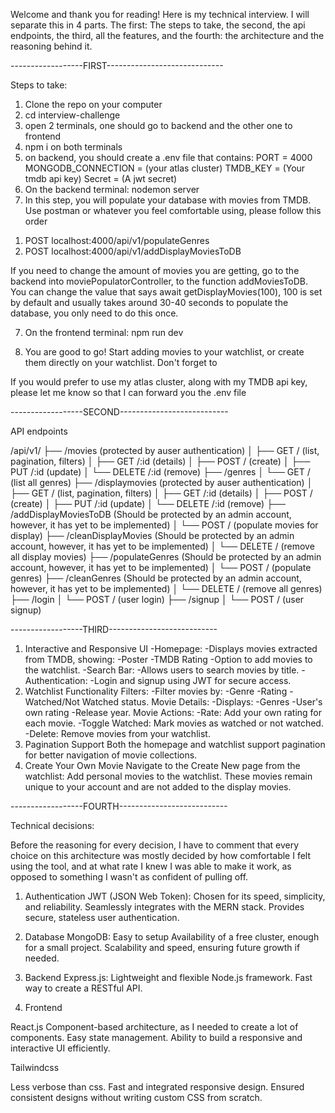 Welcome and thank you for reading! Here is my technical interview. I will separate this in 4 parts. The first: The steps to take, the second, the api endpoints, the third, all the features, and the fourth: the architecture and the reasoning behind it.

------------------FIRST-----------------------------

Steps to take: 

1) Clone the repo on your computer
2) cd interview-challenge
3) open 2 terminals, one should go to backend and the other one to frontend
4) npm i on both terminals
5) on backend, you should create a .env file that contains:
PORT = 4000
MONGODB_CONNECTION = (your atlas cluster)
TMDB_KEY = (Your tmdb api key)
Secret = (A jwt secret)
6) On the backend terminal: nodemon server
7) In this step, you will populate your database with movies from TMDB. Use postman or whatever you feel comfortable using, please follow this order
1. POST  localhost:4000/api/v1/populateGenres
2. POST  localhost:4000/api/v1/addDisplayMoviesToDB

If you need to change the amount of movies you are getting, go to the backend into moviePopulatorController, to the function addMoviesToDB. You can change
the value that says await getDisplayMovies(100), 100 is set by default and usually takes around 30-40 seconds to populate the database, you only need to do 
this once.

7) On the frontend terminal: npm run dev

8) You are good to go! Start adding movies to your watchlist, or create them directly on your watchlist. Don't forget to  

If you would prefer to use my atlas cluster, along with my TMDB api key, please let me know so that I can forward you the .env file

------------------SECOND---------------------------

API endpoints 

/api/v1/
   ├── /movies (protected by auser authentication)
   │   ├── GET / (list, pagination, filters)
   │   ├── GET /:id (details)
   │   ├── POST / (create)
   │   ├── PUT /:id (update)
   │   └── DELETE /:id (remove)
   ├── /genres
   │   └── GET / (list all genres)
   ├── /displaymovies (protected by auser authentication)
   │   ├── GET / (list, pagination, filters)
   │   ├── GET /:id (details)
   │   ├── POST / (create)
   │   ├── PUT /:id (update)
   │   └── DELETE /:id (remove)
   ├── /addDisplayMoviesToDB (Should be protected by an admin account, however, it has yet to be implemented)
   │   └── POST / (populate movies for display)
   ├── /cleanDisplayMovies (Should be protected by an admin account, however, it has yet to be implemented)
   │   └── DELETE / (remove all display movies)
   ├── /populateGenres (Should be protected by an admin account, however, it has yet to be implemented)
   │   └── POST / (populate genres)
   ├── /cleanGenres (Should be protected by an admin account, however, it has yet to be implemented)
   │   └── DELETE / (remove all genres)
   ├── /login
   │   └── POST / (user login)
   ├── /signup
   │   └── POST / (user signup)

------------------THIRD---------------------------

1. Interactive and Responsive UI
 -Homepage:
 -Displays movies extracted from TMDB, showing:
 -Poster
 -TMDB Rating
 -Option to add movies to the watchlist.
 -Search Bar:
 -Allows users to search movies by title.
 -Authentication:
 -Login and signup using JWT for secure access.
2. Watchlist Functionality
Filters:
 -Filter movies by:
  -Genre
  -Rating
  -Watched/Not Watched status.
Movie Details:
 -Displays:
  -Genres
  -User's own rating
  -Release year.
Movie Actions:
 -Rate: Add your own rating for each movie.
 -Toggle Watched: Mark movies as watched or not watched.
 -Delete: Remove movies from your watchlist.
3. Pagination Support
Both the homepage and watchlist support pagination for better navigation of movie collections.
4. Create Your Own Movie
Navigate to the Create New page from the watchlist:
Add personal movies to the watchlist.
These movies remain unique to your account and are not added to the display movies.

------------------FOURTH---------------------------

Technical decisions:

Before the reasoning for every decision, I have to comment that every choice on this architecture was mostly decided by how comfortable I felt using the tool, and at what rate I knew I was able to make it work, as opposed to something I wasn't as confident of pulling off. 

1. Authentication
JWT (JSON Web Token):
Chosen for its speed, simplicity, and reliability.
Seamlessly integrates with the MERN stack.
Provides secure, stateless user authentication.

2. Database
MongoDB:
Easy to setup
Availability of a free cluster, enough for a small project.
Scalability and speed, ensuring future growth if needed.

3. Backend
Express.js:
Lightweight and flexible Node.js framework.
Fast way to create a RESTful API.

4. Frontend
   
React.js
Component-based architecture, as I needed to create a lot of components.
Easy state management.
Ability to build a responsive and interactive UI efficiently.

Tailwindcss

Less verbose than css.
Fast and integrated responsive design.
Ensured consistent designs without writing custom CSS from scratch.

   

